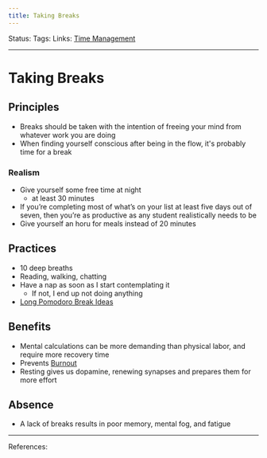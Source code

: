 ```yaml
---
title: Taking Breaks
---
```

Status:
Tags:
Links: [Time Management](out/time-management.md)
___
# Taking Breaks
## Principles
- Breaks should be taken with the intention of freeing your mind from whatever work you are doing
- When finding yourself conscious after being in the flow, it's probably time for a break
### Realism
- Give yourself some free time at night
	- at least 30 minutes
- If you’re completing most of what’s on your list at least five days out of seven, then you’re as productive as any student realistically needs to be
- Give yourself an horu for meals instead of 20 minutes
## Practices
- 10 deep breaths
- Reading, walking, chatting
- Have a nap as soon as I start contemplating it
	- If not, I end up not doing anything
- [Long Pomodoro Break Ideas](out/long-pomodoro-break-ideas.md)
## Benefits
- Mental calculations can be more demanding than physical labor, and require more recovery time
- Prevents [Burnout](out/burnout.md)
- Resting gives us dopamine, renewing synapses and prepares them for more effort
## Absence
- A lack of breaks results in poor memory, mental fog, and fatigue
___
References: